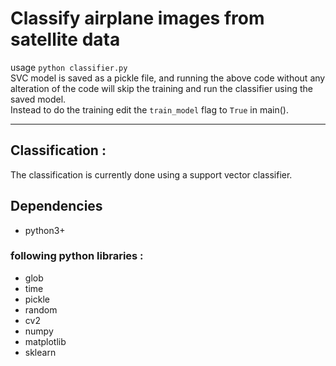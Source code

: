 # Classify airplane images from satellite data

usage `python classifier.py`     
SVC model is saved as a pickle file, and running the above code without any    
alteration of the code will skip the training and run the classifier using the saved model.   
Instead to do the training edit the `train_model` flag to `True` in main().

---

## Classification :   
The classification is currently done using a support vector classifier.

## Dependencies
* python3+
### following python libraries :
* glob
* time
* pickle
* random
* cv2
* numpy
* matplotlib
* sklearn
